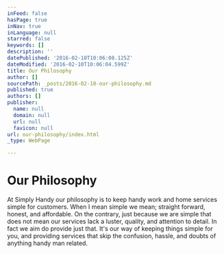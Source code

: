 ```yaml
---
inFeed: false
hasPage: true
inNav: true
inLanguage: null
starred: false
keywords: []
description: ''
datePublished: '2016-02-10T10:06:08.125Z'
dateModified: '2016-02-10T10:06:04.599Z'
title: Our Philosophy
author: []
sourcePath: _posts/2016-02-10-our-philosophy.md
published: true
authors: []
publisher:
  name: null
  domain: null
  url: null
  favicon: null
url: our-philosophy/index.html
_type: WebPage

---
```

# Our Philosophy

At Simply Handy our philosophy is to keep handy work and home services simple for customers. When I mean simple we mean; straight forward, honest, and affordable. On the contrary, just because we are simple that does not mean our services lack a luster, quality, and attention to detail. In fact we aim do provide just that. It's our way of keeping things simple for you, and providing services that skip the confusion, hassle, and doubts of anything handy man related.